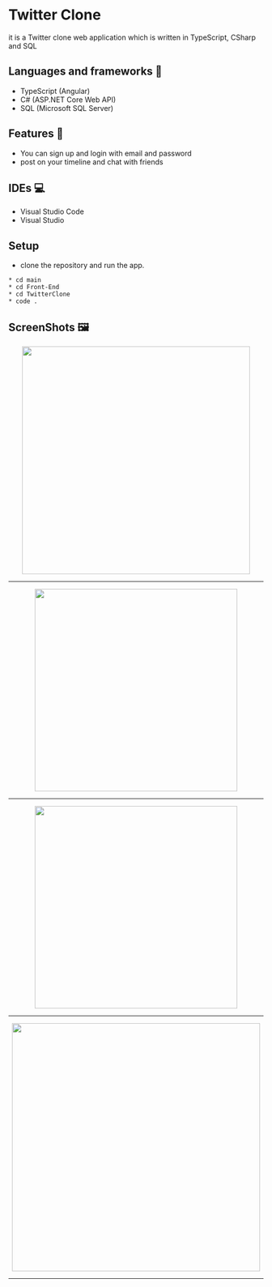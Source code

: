 # Twitter Clone
it is a Twitter clone web application which is written in TypeScript, CSharp and SQL
## Languages and frameworks 📑
* TypeScript (Angular) 
* C# (ASP.NET Core Web API)
* SQL (Microsoft SQL Server)
## Features 🥇
* You can sign up and login with email and password
* post on your timeline and chat with friends
## IDEs 💻
* Visual Studio Code
* Visual Studio
## Setup
* clone the repository and run the app.
```
* cd main
* cd Front-End
* cd TwitterClone
* code .
```
## ScreenShots 🖼️
<div align='center'>
<img height="450px" src="https://user-images.githubusercontent.com/38363762/158845584-76af619f-8c4d-41b3-bc92-b67fe38b130a.png">
<hr/>
</div>

<div align='center'>
<img height="400px" src="https://user-images.githubusercontent.com/38363762/158845617-5f8fef31-8e03-4583-803b-c0786d07f27f.png">
<hr/>


<div align='center'>
<img height="400px" src="https://user-images.githubusercontent.com/38363762/158845655-d3e6b62e-d649-4d05-a8c9-5519508b4d85.png">
<hr/>

<div align='center'>
<img height="490px" src="https://user-images.githubusercontent.com/38363762/158845678-bdfe6c8f-954c-489e-a485-b312190f63cb.png">
<hr/>

